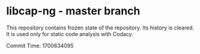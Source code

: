 # libcap-ng - master branch

This repository contains frozen state of the repository.
Its history is cleared. It is used only for static code
analysis with Codacy.

Commit Time: 1700634095
